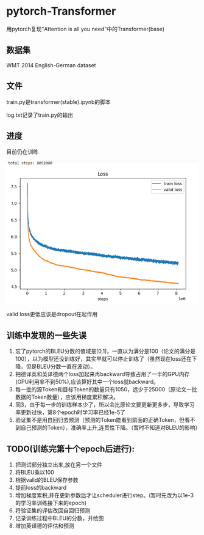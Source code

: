 # pytorch-Transformer
用pytorch复现"Attention is all you need"中的Transformer(base)

## 数据集
WMT 2014 English-German dataset

## 文件
train.py是transformer(stable).ipynb的脚本

log.txt记录了train.py的输出

## 进度
目前仍在训练 

![loss](目前进度.PNG)

valid loss更低应该是dropout在起作用

## 训练中发现的一些失误
1. 忘了pytorch的BLEU分数的值域是[0,1]，一直以为满分是100（论文的满分是100），以为模型还没训练好，其实早就可以停止训练了（虽然现在loss还在下降，但是BLEU分数一直在波动）。
2. 把德译英和英译德两个loss加起来再backward导致占用了一半的GPU内存(GPU利用率不到50%),应该算好其中一个loss就backward。
3. 每一批的源Token和目标Token的数量只有1050，远少于25000（原论文一批数据的Token数量），应该用梯度累积解决。
4. 同3，由于每一步的训练样本少了，所以会比原论文要更新更多步，导致学习率更新过快，第8个epoch时学习率已经1e-5了
5. 验证集不是用自回归去预测（预测的Token能看到前面的正确Token，但看不到自己预测的Token），准确率上升,连贯性下降。（暂时不知道对BLEU的影响）

## TODO(训练完第十个epoch后进行):
1. 把测试部分独立出来,放在另一个文件
2. 将BLEU乘以100
3. 根据valid的BLEU保存参数
4. 提前loss的backward
5. 增加梯度累积,并在更新参数后才让scheduler进行step。(暂时先改为以1e-3的学习率训练接下来的epoch)
6. 将验证集的评估改回自回归预测
7. 记录训练过程中BLEU的分数，并绘图
8. 增加英译德的评估和预测
